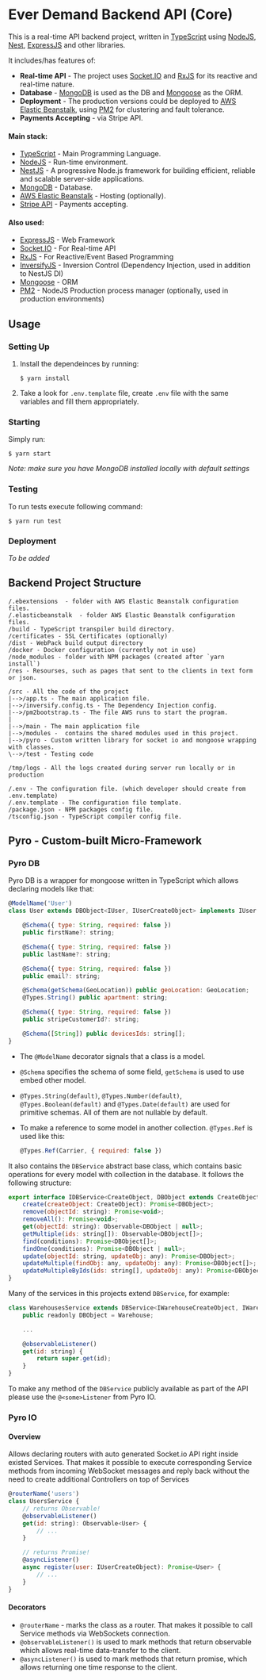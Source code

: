 # Ever Demand Backend API (Core)

This is a real-time API backend project, written in [TypeScript](https://www.typescriptlang.org/) using [NodeJS](https://nodejs.org/), [Nest](https://nestjs.com), [ExpressJS](https://expressjs.com/) and other libraries.

It includes/has features of:

-   **Real-time API** - The project uses [Socket.IO](https://socket.io/) and [RxJS](http://reactivex.io/rxjs/) for its reactive and real-time nature.
-   **Database** - [MongoDB](https://www.mongodb.com/) is used as the DB and [Mongoose](http://mongoosejs.com/) as the ORM.
-   **Deployment** - The production versions could be deployed to [AWS Elastic Beanstalk](https://aws.amazon.com/elasticbeanstalk/), using [PM2](http://pm2.io/) for clustering and fault tolerance.
-   **Payments Accepting** - via Stripe API.

#### Main stack:

-   [TypeScript](https://www.typescriptlang.org) - Main Programming Language.
-   [NodeJS](https://nodejs.org) - Run-time environment.
-   [NestJS](https://nestjs.com) - A progressive Node.js framework for building efficient, reliable and scalable server-side applications.
-   [MongoDB](https://www.mongodb.com/) - Database.
-   [AWS Elastic Beanstalk](https://aws.amazon.com/elasticbeanstalk/) - Hosting (optionally).
-   [Stripe API](https://stripe.com/docs/api/node) - Payments accepting.

#### Also used:

-   [ExpressJS](https://expressjs.com/) - Web Framework
-   [Socket.IO](https://socket.io/) - For Real-time API
-   [RxJS](http://reactivex.io/rxjs/) - For Reactive/Event Based Programming
-   [InversifyJS](http://inversify.io/) - Inversion Control (Dependency Injection, used in addition to NestJS DI)
-   [Mongoose](http://mongoosejs.com/) - ORM
-   [PM2](http://pm2.io/) - NodeJS Production process manager (optionally, used in production environments)

## Usage

### Setting Up

1. Install the dependeinces by running:
    ```
    $ yarn install
    ```
2. Take a look for `.env.template` file, create `.env` file with the same variables and fill them appropriately.

### Starting

Simply run:

```
$ yarn start
```

_Note: make sure you have MongoDB installed locally with default settings_

### Testing

To run tests execute following command:

```
$ yarn run test
```

### Deployment

_To be added_

## Backend Project Structure

```
/.ebextensions  - folder with AWS Elastic Beanstalk configuration files.
/.elasticbeanstalk  - folder AWS Elastic Beanstalk configuration files.
/build - TypeScript transpiler build directory.
/certificates - SSL Certificates (optionally)
/dist - WebPack build output directory
/docker - Docker configuration (currently not in use)
/node_modules - folder with NPM packages (created after `yarn install`)
/res - Resourses, such as pages that sent to the clients in text form or json.

/src - All the code of the project
|-->/app.ts - The main application file.
|-->/inversify.config.ts - The Dependency Injection config.
|-->/pm2bootstrap.ts - The file AWS runs to start the program.
|
|-->/main - The main application file
|-->/modules -  contains the shared modules used in this project.
|-->/pyro - Custom written library for socket io and mongoose wrapping with classes.
\-->/test - Testing code

/tmp/logs - All the logs created during server run locally or in production

/.env - The configuration file. (which developer should create from .env.template)
/.env.template - The configuration file template.
/package.json - NPM packages config file.
/tsconfig.json - TypeScript compiler config file.
```

## Pyro - Custom-built Micro-Framework

### Pyro DB

Pyro DB is a wrapper for mongoose written in TypeScript which allows declaring models like that:

```javascript
@ModelName('User')
class User extends DBObject<IUser, IUserCreateObject> implements IUser {

    @Schema({ type: String, required: false })
    public firstName?: string;

    @Schema({ type: String, required: false })
    public lastName?: string;

    @Schema({ type: String, required: false })
    public email?: string;

    @Schema(getSchema(GeoLocation)) public geoLocation: GeoLocation;
    @Types.String() public apartment: string;

    @Schema({ type: String, required: false })
    public stripeCustomerId?: string;

    @Schema([String]) public devicesIds: string[];
}
```

-   The `@ModelName` decorator signals that a class is a model.
-   `@Schema` specifies the schema of some field, `getSchema` is used to use embed other model.
-   `@Types.String(default)`, `@Types.Number(default)`, `@Types.Boolean(default)` and `@Types.Date(default)` are used for primitive schemas. All of them are not nullable by default.
-   To make a reference to some model in another collection. `@Types.Ref` is used like this:

    ```javascript
    @Types.Ref(Carrier, { required: false })
    ```

It also contains the `DBService` abstract base class, which contains basic operations for every model with collection in the database. It follows the following structure:

```javascript
export interface IDBService<CreateObject, DBObject extends CreateObject> {
    create(createObject: CreateObject): Promise<DBObject>;
    remove(objectId: string): Promise<void>;
    removeAll(): Promise<void>;
    get(objectId: string): Observable<DBObject | null>;
    getMultiple(ids: string[]): Observable<DBObject[]>;
    find(conditions): Promise<DBObject[]>;
    findOne(conditions): Promise<DBObject | null>;
    update(objectId: string, updateObj: any): Promise<DBObject>;
    updateMultiple(findObj: any, updateObj: any): Promise<DBObject[]>;
    updateMultipleByIds(ids: string[], updateObj: any): Promise<DBObject[]>;
}
```

Many of the services in this projects extend `DBService`, for example:

```javascript
class WarehousesService extends DBService<IWarehouseCreateObject, IWarehouse, Warehouse> implements IWarehouseRouter, IService {
    public readonly DBObject = Warehouse;

    ...

    @observableListener()
    get(id: string) {
        return super.get(id);
    }
}
```

To make any method of the `DBService` publicly available as part of the API please use the `@<some>Listener` from Pyro IO.

### Pyro IO

#### Overview

Allows declaring routers with auto generated Socket.io API right inside existed Services.
That makes it possible to execute corresponding Service methods from incoming WebSocket messages and reply back without the need to create additional Controllers on top of Services

```javascript
@routerName('users')
class UsersService {
	// returns Observable!
	@observableListener()
	get(id: string): Observable<User> {
		// ...
	}

	// returns Promise!
	@asyncListener()
	async register(user: IUserCreateObject): Promise<User> {
		// ...
	}
}
```

#### Decorators

-   `@routerName` - marks the class as a router. That makes it possible to call Service methods via WebSockets connection.
-   `@observableListener()` is used to mark methods that return observable which allows real-time data-transfer to the client.
-   `@asyncListener()` is used to mark methods that return promise, which allows returning one time response to the client.
